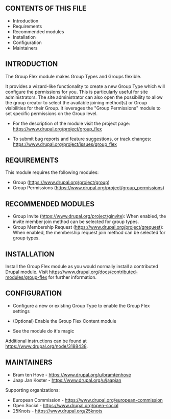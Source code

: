 CONTENTS OF THIS FILE
---------------------

* Introduction
* Requirements
* Recommended modules
* Installation
* Configuration
* Maintainers


INTRODUCTION
------------

The Group Flex module makes Group Types and Groups flexible.

It provides a wizard-like functionality to create a new Group Type which will
configure the permissions for you. This is particularly useful for site
administrators. The site administrator can also open the possibility to allow
the group creator to select the available joining method(s) or Group
visibilities for their Group. It leverages the "Group Permissions" module to set
specific permissions on the Group level.

* For the description of the module visit the project page:
  https://www.drupal.org/project/group_flex

* To submit bug reports and feature suggestions, or track changes:
  https://www.drupal.org/project/issues/group_flex


REQUIREMENTS
------------

This module requires the following modules:

* Group (https://www.drupal.org/project/group)
* Group Permissions (https://www.drupal.org/project/group_permissions)


RECOMMENDED MODULES
-------------------

* Group Invite (https://www.drupal.org/project/ginvite):
  When enabled, the invite member join method can be selected for group types.
* Group Membership Request (https://www.drupal.org/project/grequest):
  When enabled, the membership request join method can be selected for group
  types.


INSTALLATION
------------

Install the Group Flex module as you would normally install a contributed Drupal
module. Visit https://www.drupal.org/docs/contributed-modules/group-flex for
further information.


CONFIGURATION
-------------

* Configure a new or existing Group Type to enable the Group Flex settings

* (Optional) Enable the Group Flex Content module

* See the module do it's magic

Additional instructions can be found at https://www.drupal.org/node/3188438.


MAINTAINERS
-----------

* Bram ten Hove - https://www.drupal.org/u/bramtenhove
* Jaap Jan Koster - https://www.drupal.org/u/jaapjan

Supporting organizations:

* European Commission - https://www.drupal.org/european-commission
* Open Social - https://www.drupal.org/open-social
* 25Knots - https://www.drupal.org/25knots
